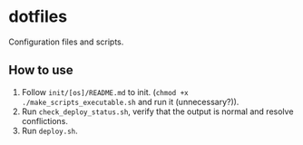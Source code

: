 # dotfiles
Configuration files and scripts.

## How to use
1.  Follow `init/[os]/README.md` to init.
    (`chmod +x ./make_scripts_executable.sh` and run it (unnecessary?)).
2.  Run `check_deploy_status.sh`, verify that the output is normal
    and resolve conflictions.
3.  Run `deploy.sh`.
